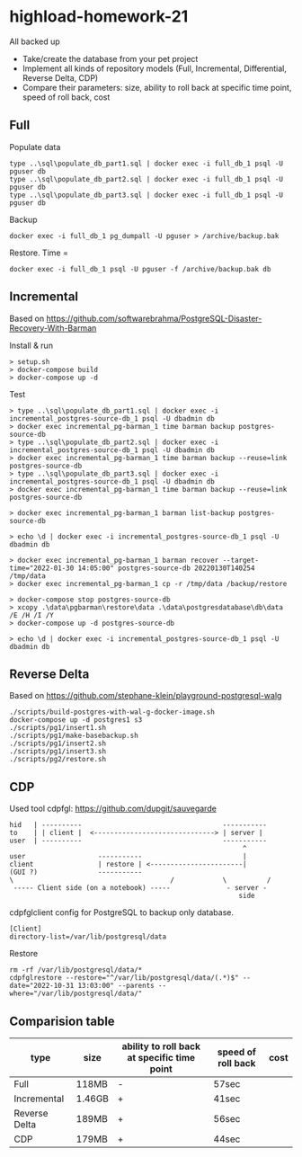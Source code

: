 # highload-homework-21

All backed up

- Take/create the database from your pet project
- Implement all kinds of repository models (Full, Incremental, Differential, Reverse Delta, CDP)
- Compare their parameters: size, ability to roll back at specific time point, speed of roll back, cost


## Full

Populate data
```
type ..\sql\populate_db_part1.sql | docker exec -i full_db_1 psql -U pguser db
type ..\sql\populate_db_part2.sql | docker exec -i full_db_1 psql -U pguser db
type ..\sql\populate_db_part3.sql | docker exec -i full_db_1 psql -U pguser db
```

Backup
```
docker exec -i full_db_1 pg_dumpall -U pguser > /archive/backup.bak
```

Restore. Time = 
```
docker exec -i full_db_1 psql -U pguser -f /archive/backup.bak db
```

## Incremental

Based on https://github.com/softwarebrahma/PostgreSQL-Disaster-Recovery-With-Barman

Install & run
```
> setup.sh
> docker-compose build
> docker-compose up -d
```

Test
```
> type ..\sql\populate_db_part1.sql | docker exec -i incremental_postgres-source-db_1 psql -U dbadmin db
> docker exec incremental_pg-barman_1 time barman backup postgres-source-db
> type ..\sql\populate_db_part2.sql | docker exec -i incremental_postgres-source-db_1 psql -U dbadmin db
> docker exec incremental_pg-barman_1 time barman backup --reuse=link postgres-source-db
> type ..\sql\populate_db_part3.sql | docker exec -i incremental_postgres-source-db_1 psql -U dbadmin db
> docker exec incremental_pg-barman_1 time barman backup --reuse=link postgres-source-db

> docker exec incremental_pg-barman_1 barman list-backup postgres-source-db

> echo \d | docker exec -i incremental_postgres-source-db_1 psql -U dbadmin db

> docker exec incremental_pg-barman_1 barman recover --target-time="2022-01-30 14:05:00" postgres-source-db 20220130T140254 /tmp/data
> docker exec incremental_pg-barman_1 cp -r /tmp/data /backup/restore

> docker-compose stop postgres-source-db
> xcopy .\data\pgbarman\restore\data .\data\postgresdatabase\db\data /E /H /I /Y
> docker-compose up -d postgres-source-db

> echo \d | docker exec -i incremental_postgres-source-db_1 psql -U dbadmin db
```

## Reverse Delta

Based on https://github.com/stephane-klein/playground-postgresql-walg

```
./scripts/build-postgres-with-wal-g-docker-image.sh
docker-compose up -d postgres1 s3
./scripts/pg1/insert1.sh
./scripts/pg1/make-basebackup.sh
./scripts/pg1/insert2.sh
./scripts/pg1/insert3.sh
./scripts/pg2/restore.sh
```

## CDP

Used tool cdpfgl: https://github.com/dupgit/sauvegarde

```
hid   | ----------                                   -----------
to    | | client |  <------------------------------> | server |
user  | ----------                                   -----------
                                                          ^
user                  -----------                         |
client                | restore | <-----------------------|
(GUI ?)               -----------
\                                       /            \          /
 ----- Client side (on a notebook) -----              - server -
                                                         side
```

cdpfglclient config for PostgreSQL to backup only database.
```
[Client]
directory-list=/var/lib/postgresql/data
```

Restore
```
rm -rf /var/lib/postgresql/data/*
cdpfglrestore --restore="^/var/lib/postgresql/data/(.*)$" --date="2022-10-31 13:03:00" --parents --where="/var/lib/postgresql/data/"
```

## Comparision table

| type          | size | ability to roll back at specific time point | speed of roll back | cost |
|---------------|------|---------------------------------------------|--------------------|------|
| Full          | 118MB|                   -                         |            57sec   |      |
| Incremental   |1.46GB|                   +                         |            41sec   |      |
| Reverse Delta | 189MB|                   +                         |            56sec   |      |
| CDP           | 179MB|                   +                         |            44sec   |      |
